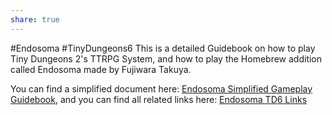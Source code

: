 ```yaml
---
share: true
---
```

#Endosoma #TinyDungeons6 
This is a detailed Guidebook on how to play Tiny Dungeons 2's TTRPG System, and how to play the Homebrew addition called Endosoma made by Fujiwara Takuya.

You can find a simplified document here: [Endosoma Simplified Gameplay Guidebook](Endosoma%20Simplified%20Gameplay%20Guidebook.md#), and you can find all related links here: [Endosoma TD6 Links](Endosoma%20TD6%20Links.md#)
